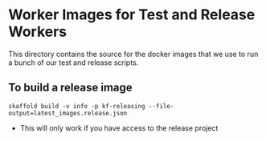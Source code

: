 # Worker Images for Test and Release Workers

This directory contains the source for the docker images
that we use to run a bunch of our test and release scripts.


## To build a release image

```
skaffold build -v info -p kf-releasing --file-output=latest_images.release.json

```

* This will only work if you have access to the release project